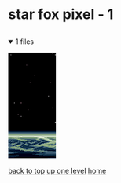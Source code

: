# star fox pixel - 1

<a id=""></a>

## [](/README.MD)
<details open>
<summary>1 files</summary>
<p>

[![star fox - sector x_enlarged.png](/.internals/thumbnails/mobile/star%20fox%20pixel/star%20fox%20-%20sector%20x_enlarged.png "star fox - sector x_enlarged.png")](/mobile/star%20fox%20pixel/star%20fox%20-%20sector%20x_enlarged.png)

</p>
</details>


[back to top](#)
[up one level](/mobile/README.MD)
[home](/)
